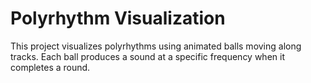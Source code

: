 # Polyrhythm Visualization

This project visualizes polyrhythms using animated balls moving along tracks. Each ball produces a sound at a specific frequency when it completes a round.
